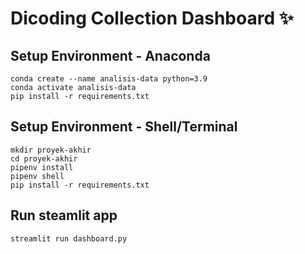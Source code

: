 # Dicoding Collection Dashboard ✨

## Setup Environment - Anaconda
```
conda create --name analisis-data python=3.9
conda activate analisis-data
pip install -r requirements.txt
```

## Setup Environment - Shell/Terminal
```
mkdir proyek-akhir
cd proyek-akhir
pipenv install
pipenv shell
pip install -r requirements.txt
```

## Run steamlit app
```
streamlit run dashboard.py
```